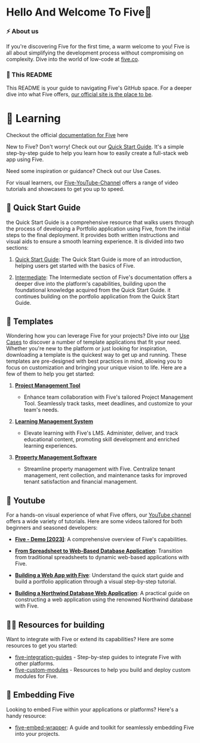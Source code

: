 # Hello And Welcome To Five👋

### ⚡ About us
If you're discovering Five for the first time, a warm welcome to you! Five is all about simplifying the development process without compromising on complexity. Dive into the world of low-code at [five.co](https://five.co).

### 📝 This README
This README is your guide to navigating Five's GitHub space. For a deeper dive into what Five offers, [our official site is the place to be](https://five.co/features/).

# 📖 Learning
Checkout the official [documentation for Five](https://help.five.org/2.1/) here

New to Five? Don't worry! Check out our [Quick Start Guide](https://help.five.org/2.1/docs/getting-started/quick-start-guide/introduction). It's a simple step-by-step guide to help you learn how to easily create a full-stack web app using Five.

Need some inspiration or guidance? Check out our Use Cases.

For visual learners, our [Five-YouTube-Channel](https://www.youtube.com/c/Five.co) offers a range of video tutorials and showcases to get you up to speed.

## 🧭 Quick Start Guide
the Quick Start Guide is a comprehensive resource that walks users through the process of developing a Portfolio application using Five, from the initial steps to the final deployment. It provides both written instructions and visual aids to ensure a smooth learning experience. It is divided into two sections:
1. [Quick Start Guide](https://help.five.org/2.1/docs/getting-started/quick-start-guide/introduction): The Quick Start Guide is more of an introduction, helping users get started with the basics of Five.

2. [Intermediate](https://help.five.org/2.1/docs/getting-started/quick-start-guide/intermediate/introduction): The Intermediate section of Five's documentation offers a deeper dive into the platform's capabilities, building upon the foundational knowledge acquired from the Quick Start Guide. it continues building on the portfolio application from the Quick Start Guide.

## 📄 Templates
Wondering how you can leverage Five for your projects? Dive into our [Use Cases](https://five.co/use-cases/) to discover a number of template applications that fit your need. <br>
Whether you're new to the platform or just looking for inspiration, downloading a template is the quickest way to get up and running. These templates are pre-designed with best practices in mind, allowing you to focus on customization and bringing your unique vision to life. Here are a few of them to help you get started: 
1. **[Project Management Tool](https://five.co/use-cases/project-management-tool/)**
   - Enhance team collaboration with Five's tailored Project Management Tool. Seamlessly track tasks, meet deadlines, and customize to your team's needs.

2. **[Learning Management System](https://five.co/use-cases/learning-management-system/)**
   - Elevate learning with Five's LMS. Administer, deliver, and track educational content, promoting skill development and enriched learning experiences.

3. **[Property Management Software](https://five.co/use-cases/property-management-software/)**
   - Streamline property management with Five. Centralize tenant management, rent collection, and maintenance tasks for improved tenant satisfaction and financial management.


## 🎥 Youtube

For a hands-on visual experience of what Five offers, our [YouTube channel](https://www.youtube.com/@five_co/videos) offers a wide variety of tutorials. Here are some videos tailored for both beginners and seasoned developers:

- [**Five - Demo [2023]**](https://www.youtube.com/watch?v=rlUedk9SzCE&ab_channel=Five): A comprehensive overview of Five's capabilities.

- [**From Spreadsheet to Web-Based Database Application**](https://www.youtube.com/watch?v=68781RaM6Zg&t=642s&ab_channel=Five): Transition from traditional spreadsheets to dynamic web-based applications with Five.
 
- [**Building a Web App with Five**](https://www.youtube.com/watch?v=9fLfgusrDVU&t=1218s&ab_channel=Five): Understand the quick start guide and build a portfolio application through a visual step-by-step tutorial.
 
- [**Building a Northwind Database Web Application**](https://www.youtube.com/watch?v=M1dMCK2xrYQ&t=50s&ab_channel=Five): A practical guide on constructing a web application using the renowned Northwind database with Five.



## 👩‍💻 Resources for building
Want to integrate with Five or extend its capabilities? Here are some resources to get you started:

- [five-integration-guides](https://github.com/five/integration-guides) - Step-by-step guides to integrate Five with other platforms.
- [five-custom-modules](https://github.com/five/custom-modules) - Resources to help you build and deploy custom modules for Five.

## 📌 Embedding Five
Looking to embed Five within your applications or platforms? Here's a handy resource:

- [five-embed-wrapper](https://github.com/five/embed-wrapper): A guide and toolkit for seamlessly embedding Five into your projects.




<!--

**Here are some ideas to get you started:**

🙋‍♀️ A short introduction - what is your organization all about?
🌈 Contribution guidelines - how can the community get involved?
👩‍💻 Useful resources - where can the community find your docs? Is there anything else the community should know?
🍿 Fun facts - what does your team eat for breakfast?
🧙 Remember, you can do mighty things with the power of [Markdown](https://docs.github.com/github/writing-on-github/getting-started-with-writing-and-formatting-on-github/basic-writing-and-formatting-syntax)
-->
